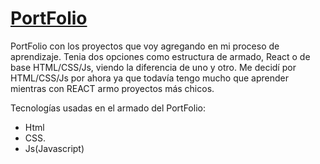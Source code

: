 # [PortFolio](https://megagringa.github.io/portFolio/index.html)

PortFolio con los proyectos que voy agregando en mi proceso de aprendizaje.
Tenia dos opciones como estructura de armado, React o de base HTML/CSS/Js, viendo la diferencia de uno y otro.
Me decidí por HTML/CSS/Js por ahora ya que todavía tengo mucho que aprender mientras con REACT armo proyectos más chicos.

Tecnologías usadas en el armado del PortFolio:
- Html
- CSS.     
- Js(Javascript)             
